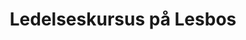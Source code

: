 ---
order: 7
title: Ledelseskursus på Lesbos
image: "/images/academy/ledelseskursus-paa-lesbos.jpg"
contact-person: Andreas Bering
image-2: /images/educations/graeker.png
meta-title: Lederkursus - Intensivt kursus i ledelse, der rykker dig
meta-description: Dette intense forløb skærper dine refleksioner over og fornemmelser for det, der afgør dine handlinger i din ledelsespraksis. Med andre ord bliver du tydelig omkring dine grundværdier og dit råderum, når du leder.
pdf: https://www.copenhagencoaching.dk/pdfs/Ledelsesrejse-på-lebos.pdf
kol_one: "<h4>Hvorfor skal du vælge Ledelseskursus på Lesbos?</h4><p>Har du givet dig selv mulighed for at finde det der betyder mest for dig, når du leder? Ønsker du at kunne bevare overblikket og agere tydeligt. Oplever du at det kan være svært at udfordre med et åbent sind og samtidig skabe tryghed omkring dig? Synes du nogle gange det er svært at bevæge sig i det uforudsigelige eller medskabe noget gennem fællesskabets værdier? Nu har du muligheden for at tænke over det, mærke efter det og blive til det.</p><p>Tag med på denne opdagelsesrejse på den græske ø Lesbos sammen med andre ledere, erfarne rådgivere og konsulenter samt studerende fra vores toårige uddannelse, Master i Business Coaching.</p><p>Dette intense forløb skærper dine refleksioner over og fornemmelser for det der afgør dine handlinger i din ledelsespraksis. Med andre ord bliver du tydelig omkring dine grundværdier og dit råderum, når du leder.</p>"
kol_two:
kol_two-billede-hojde: h-md-100
opbygning: true
op_kol_one: "<h4>Hvordan er uddannelsen bygget op?</h4><p>Turen til Lesbos handler først og fremmest om undervisning og træning. Alle dage har fastlagte destinationer og indlagte træningsseancer. Du bliver trænet, vejledt og udfordret undervejs. Arbejdet omkring værdier vil på turen ske igennem læren fra den filosofiske samtale, protreptikken.</p>"
op_kol_two: "<p>Vi arbejder med protreptikken fra et nyt og moderne perspektiv, hvor der i høj grad er fokus på, hvordan du som leder kan fremstå oprigtig og imødekommende i din ledelse. Hele ugen bliver du præsenteret for teoretiske ståsteder der med grundig vejledning bliver omsat i din ledelsespraksis.</p>"
op-kollonne-banner: "<h4>Som deltager får du:</h4><ul><li>Et nøje planlagt undervisningsforløb</li><li>Litteratur og materialer</li><li>Samtaletræning med undervisere samt medkursister</li><li>Stærkt netværk</li><li>Ophold på et skønt hotel i byen Plomari</li><li>Forplejning</li><li>Flyrejse</li><li>Guide på turen</li></ul>"
opbygning-image: "/images/educations/lesbos-by.png"
description: Dette intense forløb skærper dine refleksioner over og fornemmelser for det der afgør dine handlinger i din ledelsespraksis. Med andre ord bliver du tydelig omkring dine grundværdier og dit råderum, når du leder.
price: 30.000,- ekskl. moms (heri er inkluderet fuld forplejning, materialer og rejse)
adgangskrav: Der er ingen nuværende adgangskrav
location: Kurset foregår på Lesbos
aktive-hold: true
undervisere:
- Andreas Bering
- Mette Mejlhede
- Camilla Ingwersen
hold:
- title: Rejse - Forår 2024
  dates: 26. maj - 2. juni
  modules:
  - date: 26. maj - 2. juni
    day:
    time:
    name:
    place:
- title: Rejse - Efterår 2024
  dates: 8. - 15. september
  modules:
  - date: 8. - 15. september
    day:
    time:
    name:
    place:
redirect_from:
  - /academy/ledelseskursesPåLesbos/
  - /academy/ledelseskursus-på-lesbos/
  - /academy/ledelseskursuspålesbos/
  - /academy/ledelseskurses-paa-lesbos/
---